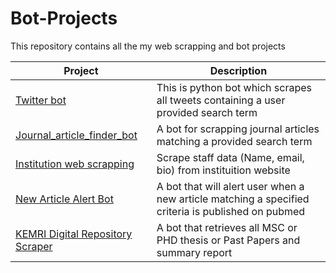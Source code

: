 # Bot-Projects
This repository contains all the my web scrapping and bot projects

| Project | Description |
| ---- | ---- |
| [Twitter bot](https://github.com/ckigenk/Twitter-bot) | This is python bot which scrapes all tweets containing a user provided search term |
| [Journal_article_finder_bot](https://github.com/ckigenk/Journal_article_finder_bot) | A bot for scrapping journal articles matching a provided search term
| [Institution web scrapping](https://github.com/ckigenk/Institution-web-scrapping) | Scrape staff data (Name, email, bio) from instituition website
| [New Article Alert Bot](https://github.com/ckigenk/New-journal-article-alert) | A bot that will alert user when a new article matching a specified criteria is published on pubmed
| [KEMRI Digital Repository Scraper](https://github.com/ckigenk/New-journal-article-alert) | A bot that retrieves all MSC or PHD thesis or Past Papers and summary report
